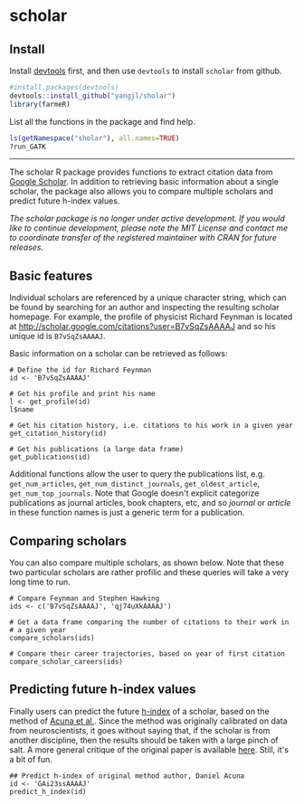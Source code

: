 # scholar

## Install

Install [devtools](https://github.com/hadley/devtools) first, and then use `devtools` to install `scholar` from github.

```R
#install.packages(devtools)
devtools::install_github("yangjl/sholar")
library(farmeR)
```

List all the functions in the package and find help.

```R
ls(getNamespace("sholar"), all.names=TRUE)
?run_GATK
```



------------

The scholar R package provides functions to extract citation data from [Google Scholar](http://scholar.google.com).  In addition to retrieving basic information about a single scholar, the package also allows you to compare multiple scholars and predict future h-index values.

*The scholar package is no longer under active development.  If you would like to continue development, please note the MIT License and contact me to coordinate transfer of the registered maintainer with CRAN for future releases.*

## Basic features

Individual scholars are referenced by a unique character string, which can be found by searching for an author and inspecting the resulting scholar homepage.  For example, the profile of physicist Richard Feynman is located at http://scholar.google.com/citations?user=B7vSqZsAAAAJ and so his unique id is `B7vSqZsAAAAJ`.

Basic information on a scholar can be retrieved as follows:

```
# Define the id for Richard Feynman
id <- 'B7vSqZsAAAAJ'

# Get his profile and print his name
l <- get_profile(id)
l$name 

# Get his citation history, i.e. citations to his work in a given year 
get_citation_history(id)

# Get his publications (a large data frame)
get_publications(id)
```

Additional functions allow the user to query the publications list, e.g. `get_num_articles`, `get_num_distinct_journals`, `get_oldest_article`, `get_num_top_journals`.  Note that Google doesn't explicit categorize publications as journal articles, book chapters, etc, and so *journal* or *article* in these function names is just a generic term for a publication.

## Comparing scholars

You can also compare multiple scholars, as shown below.  Note that these two particular scholars are rather profilic and these queries will take a very long time to run.

```
# Compare Feynman and Stephen Hawking
ids <- c('B7vSqZsAAAAJ', 'qj74uXkAAAAJ')

# Get a data frame comparing the number of citations to their work in
# a given year 
compare_scholars(ids)

# Compare their career trajectories, based on year of first citation
compare_scholar_careers(ids)
```

## Predicting future h-index values

Finally users can predict the future [h-index](http://en.wikipedia.org/wiki/H-index) of a scholar, based on the method of [Acuna et al.](http://www.nature.com/nature/journal/v489/n7415/full/489201a.html).  Since the method was originally calibrated on data from neuroscientists, it goes without saying that, if the scholar is from another discipline, then the results should be taken with a large pinch of salt.  A more general critique of the original paper is available   [here](http://simplystatistics.org/2012/10/10/whats-wrong-with-the-predicting-h-index-paper/).  Still, it's a bit of fun.  

```
## Predict h-index of original method author, Daniel Acuna
id <- 'GAi23ssAAAAJ'
predict_h_index(id)
```

